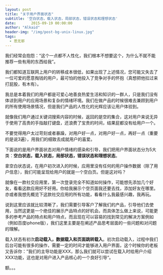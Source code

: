 ```yaml
---
layout: post
title: "关于用户界面状态"
subtitle: '空白状态，载入状态，局部状态，错误状态和理想状态'
date:       2015-09-19 00:00:00
author: "Alkaid"
header-img: "/img/post-bg-unix-linux.jpg"
tags:
  - 思无邪
---
```


我们经常会抱怨：“这个一点都不人性化，我们根本不想要这个，为什么不就不能推荐一些有用的东西给我”。

我们都知道互联网上用户的转移成本很低，如果出现了上述情况，您可能又失去了一位可爱的愿意掏钱的用户，最可怕的他投入了竞争对手的怀抱（真想把他拉过来打屁股，有木有）。

我总是本着我们的用户都是可爱心地善良热爱生活和知识的一群人，只是我们没有体谅到用户的应用场景和复杂的情绪环境。我们在做产品的时候很难去兼顾到用户的所有使用场景情况，但是我们产品的人性化的光辉应该让用户体验到。

就像我们用户通过关键词搜索内容的时候，返回的是空的集合，这对用户来说无异于使用了高贵的手指敲打键盘，还浪费了宝贵的时间，结果屁都没有给用户一个。

不要觉得用户太过苛刻或者暴躁，对用户好一点，对用户好一点，再好一点（重要的是说3遍），用我们的细致去成就用户的喜爱。

下面说的是用户界面状态对用户情绪的感染和引导，我们把用户界面状态分为5大类：**空白状态，载入状态，局部状态，错误状态和理想状态**。

拿空白状态说，在用户初次进入的时候，应用里没有任何的用户操作数据（除了用户信息），我们可能呈现给用户的就是一个空白页。但是这对吗？

就像在一款社交应用里，第一次登录完全不知道如何操作，可能想先添加几个好友，看看这款应用好不好用。你给我展示个空页面我还要去找，添加好友在哪里。亦或者我想先概览下这款社交应用的所有功能，看看什么我最感兴趣，我再玩。

说到这里应该就比较清晰了，我们需要引导客户了解我们的产品，引导他们去使用，当然这更是一个绝佳的展示产品特点的好机会。而具体怎么做上来说，可能更多的参考产品的特点和用户特点，而且现在可以容易的找到常见的解决方案例如（例如百度iphone版），我们这里主要是在阐述产品思考层面的一些问题和对问题的理解。

载入状态有初次**启动载入，数据载入和页面跳转载入**。初次启动载入，过程中我们后台可能有很多的操作，需要一定的时间才能够进入用户界面，这个时候你的老板又告诉你：”我们的主导功能是XXX，那么我们就可以尝试在载入时给用户介绍XXX功能，这也是对用户进入产品核心的一个良好引导“。

额。。。